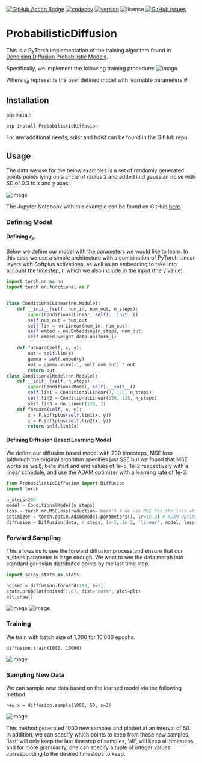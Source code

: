 [![GitHub Action Badge](https://github.com/KristofPusztai/ProbabilisticDiffusion/actions/workflows/pytests.yml/badge.svg)](https://github.com/KristofPusztai/ProbabilisticDiffusion/actions)
[![codecov](https://codecov.io/gh/KristofPusztai/ProbabilisticDiffusion/graph/badge.svg?token=5BLB6GHC7S)](https://codecov.io/gh/KristofPusztai/ProbabilisticDiffusion)
[![version](https://img.shields.io/pypi/v/ProbabilisticDiffusion)](https://pypi.org/project/ProbabilisticDiffusion/)
![license](https://img.shields.io/pypi/l/ProbabilisticDiffusion)
[![GitHub issues](https://img.shields.io/github/issues/KristofPusztai/ProbabilisticDiffusion)](https://github.com/KristofPusztai/ProbabilisticDiffusion/issues)
# ProbabilisticDiffusion
This is a PyTorch implementation of the training algorithm found in [Denoising Diffusion Probabilistic Models](https://arxiv.org/abs/2006.11239).

Specifically, we implement the following training procedure:
![image](https://github.com/KristofPusztai/ProbabilisticDiffusion/blob/master/img/DDPM-algo.png?raw=true)

Where $\epsilon_\theta$  represents the user defined model with learnable parameters $\theta$.
## Installation
pip install:

`pip install ProbabilisticDiffusion`

For any additional needs, sdist and bdist can be found in the GitHub repo.
## Usage
The data we use for the below examples is a set of randomly generated points points lying on a circle of radius 2
and added i.i.d gaussian noise with SD of 0.3 to x and y axes:

![image](https://github.com/KristofPusztai/ProbabilisticDiffusion/blob/master/img/data.png?raw=true)

The Jupyter Notebook with this example can be found on GitHub [here](https://github.com/KristofPusztai/empirical-bayes-ProbabilisticDiffusion/blob/main/circular_data.ipynb).
### Defining Model
#### Defining $\epsilon_\theta$
Below we define our model with the parameters we would like to learn. In this case we use a simple
architecture with a combination of PyTorch Linear layers with Softplus activations, as well as an embedding to take into
account the timestep, $t$, which we also include in the input (the y value).
```python
import torch.nn as nn
import torch.nn.functional as F


class ConditionalLinear(nn.Module):
    def __init__(self, num_in, num_out, n_steps):
        super(ConditionalLinear, self).__init__()
        self.num_out = num_out
        self.lin = nn.Linear(num_in, num_out)
        self.embed = nn.Embedding(n_steps, num_out)
        self.embed.weight.data.uniform_()

    def forward(self, x, y):
        out = self.lin(x)
        gamma = self.embed(y)
        out = gamma.view(-1, self.num_out) * out
        return out
class ConditionalModel(nn.Module):
    def __init__(self, n_steps):
        super(ConditionalModel, self).__init__()
        self.lin1 = ConditionalLinear(2, 128, n_steps)
        self.lin2 = ConditionalLinear(128, 128, n_steps)
        self.lin3 = nn.Linear(128, 2)
    def forward(self, x, y):
        x = F.softplus(self.lin1(x, y))
        x = F.softplus(self.lin2(x, y))
        return self.lin3(x)
```
#### Defining Diffusion Based Learning Model
We define our diffusion based model with 200 timesteps, MSE loss (although the original algorithm specifies just SSE but we found that MSE works as well),
beta start and end values of 1e-5, 1e-2 respectively with a linear schedule, and use the 
ADAM optimizer with a learning rate of 1e-3.
```python
from ProbabilisticDiffusion import Diffusion
import torch

n_steps=200
model = ConditionalModel(n_steps)
loss = torch.nn.MSELoss(reduction='mean') # We use MSE for the loss which adheres to the gradient step procedure defined
optimizer = torch.optim.Adam(model.parameters(), lr=1e-3) # ADAM Optimizer Parameters for learning
diffusion = Diffusion(data, n_steps, 1e-5, 1e-2, 'linear', model, loss, optimizer) # Note the (1e-5, 1e-2) are Beta start and end values
```
### Forward Sampling
This allows us to see the forward diffusion process and ensure that
our n_steps parameter is large enough. We want to see the data morph into
standard gaussian distributed points by the last time step.
```python
import scipy.stats as stats

noised = diffusion.forward(199, s=5)
stats.probplot(noised[:,0], dist="norm", plot=plt)
plt.show()
```
![image](https://github.com/KristofPusztai/ProbabilisticDiffusion/blob/master/img/sample_normal.gif?raw=true)
![image](https://github.com/KristofPusztai/ProbabilisticDiffusion/blob/master/img/qq_normal.gif?raw=true)

### Training
We train with batch size of 1,000 for 10,000 epochs.
```
diffusion.train(1000, 10000)
```
![image](https://github.com/KristofPusztai/ProbabilisticDiffusion/blob/master/img/training.png?raw=true)
### Sampling New Data
We can sample new data based on the learned model via the following method:
```
new_x = diffusion.sample(1000, 50, s=3)
```
![image](https://github.com/KristofPusztai/ProbabilisticDiffusion/blob/master/img/diffusion.gif?raw=true)

This method generated 1000 new samples and plotted at an interval of 50. In addition,
we can specify which points to keep from these new samples, 'last' will only keep
the last timestep of samples, 'all', will keep all timesteps, and for more
granularity, one can specify a tuple of integer values corresponding
to the desired timesteps to keep.